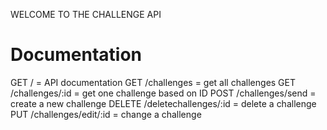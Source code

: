 WELCOME TO THE CHALLENGE API

# Documentation

GET / = API documentation
GET /challenges = get all challenges
GET /challenges/:id = get one challenge based on ID
POST /challenges/send = create a new challenge
DELETE /deletechallenges/:id = delete a challenge
PUT /challenges/edit/:id = change a challenge
